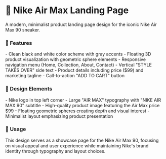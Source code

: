 <h1>👟 Nike Air Max Landing Page</h1>

A modern, minimalist product landing page design for the iconic Nike Air Max 90 sneaker.

<h3>🚀 Features</h3>
- Clean black and white color scheme with gray accents
- Floating 3D product visualization with geometric sphere elements
- Responsive navigation menu (Home, Collection, About, Contact)
- Vertical "STYLE TAKES OVER" side text
- Product details including price ($99) and marketing tagline
- Call-to-action "ADD TO CART" button

<h3>🎨 Design Elements</h3>
- Nike logo in top left corner
- Large "AIR MAX" typography with "NIKE AIR MAX 90" subtitle
- High-quality product image featuring the Air Max price $99
- Floating geometric spheres creating depth and visual interest
- Minimalist layout emphasizing product presentation

<h3>💼 Usage</h3>
This design serves as a showcase page for the Nike Air Max 90, focusing on visual appeal and user experience while maintaining Nike's brand identity through typography and layout choices.
